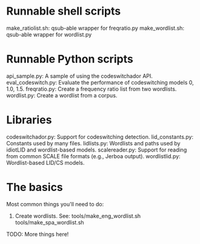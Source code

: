 Runnable shell scripts
=======================
make_ratiolist.sh: qsub-able wrapper for freqratio.py
make_wordlist.sh: qsub-able wrapper for wordlist.py

Runnable Python scripts
========================
api_sample.py: A sample of using the codeswitchador API.
eval_codeswitch.py: Evaluate the performance of codeswitching models 0, 1.0, 1.5.
freqratio.py: Create a frequency ratio list from two wordlists.
wordlist.py: Create a wordlist from a corpus.

Libraries
==========
codeswitchador.py: Support for codeswitching detection.
lid_constants.py: Constants used by many files.
lidlists.py: Wordlists and paths used by idiotLID and wordlist-based models.
scalereader.py: Support for reading from common SCALE file formats (e.g., Jerboa output).
wordlistlid.py: Wordlist-based LID/CS models.

The basics
==========
Most common things you'll need to do:
1. Create wordlists. See:
tools/make_eng_wordlist.sh
tools/make_spa_wordlist.sh

TODO: More things here!
